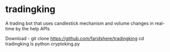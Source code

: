 # tradingking
A trading bot that uses candlestick mechanism and volume changes in real-time by the help APIs

Download - git clone https://github.com/faridshere/tradingking
cd tradingking
ls 
python cryptoking.py
